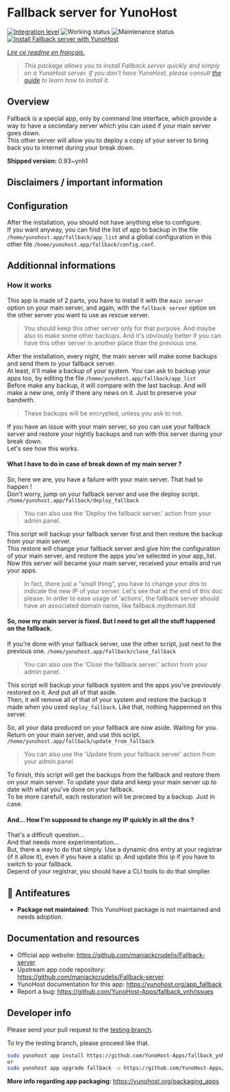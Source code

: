 <!--
N.B.: This README was automatically generated by https://github.com/YunoHost/apps/tree/master/tools/README-generator
It shall NOT be edited by hand.
-->

# Fallback server for YunoHost

[![Integration level](https://dash.yunohost.org/integration/fallback.svg)](https://dash.yunohost.org/appci/app/fallback) ![Working status](https://ci-apps.yunohost.org/ci/badges/fallback.status.svg) ![Maintenance status](https://ci-apps.yunohost.org/ci/badges/fallback.maintain.svg)
[![Install Fallback server with YunoHost](https://install-app.yunohost.org/install-with-yunohost.svg)](https://install-app.yunohost.org/?app=fallback)

*[Lire ce readme en français.](./README_fr.md)*

> *This package allows you to install Fallback server quickly and simply on a YunoHost server.
If you don't have YunoHost, please consult [the guide](https://yunohost.org/#/install) to learn how to install it.*

## Overview

Fallback is a special app, only by command line interface, which provide a way to have a secondary server which you can used if your main server goes down.  
This other server will allow you to deploy a copy of your server to bring back you to internet during your break down.


**Shipped version:** 0.93~ynh1
## Disclaimers / important information

## Configuration

After the installation, you should not have anything else to configure.  
If you want anyway, you can find the list of app to backup in the file `/home/yunohost.app/fallback/app_list` and a global configuration in this other file `/home/yunohost.app/fallback/config.conf`.

## Additionnal informations

### How it works

This app is made of 2 parts, you have to install it with the `main server` option on your main server, and again, with the `fallback server` option on the other server you want to use as rescue server.
> You should keep this other server only for that purpose. And maybe also to make some other backups. And it's obviously better if you can have this other server in another place than the previous one.

After the installation, every night, the main server will make some backups and send them to your fallback server.  
At least, it'll make a backup of your system. You can ask to backup your apps too, by editing the file `/home/yunohost.app/fallback/app_list`  
Before make any backup, it will compare with the last backup. And will make a new one, only if there any news on it. Just to preserve your bandwith.
> These backups will be encrypted, unless you ask to not.

If you have an issue with your main server, so you can use your fallback server and restore your nightly backups and run with this server during your break down.  
Let's see how this works.

#### What I have to do in case of break down of my main server ?

So, here we are, you have a failure with your main server. That had to happen !  
Don't worry, jump on your fallback server and use the deploy script.
`/home/yunohost.app/fallback/deploy_fallback`
> You can also use the 'Deploy the fallback server.' action from your admin panel.

This script will backup your fallback server first and then restore the backup from your main server.  
This restore will change your fallback server and give him the configuration of your main server, and restore the apps you've selected in your app_list.  
Now this server will became your main server, received your emails and run your apps.
> In fact, there just a "small thing", you have to change your dns to indicate the new IP of your server. Let's see that at the end of this doc please.
> In order to ease usage of 'actions', the fallback server should have an associated domain name, like fallback.mydomain.tld

#### So, now my main server is fixed. But I need to get all the stuff happened on the fallback.

If you're done with your fallback server, use the other script, just next to the previous one.
`/home/yunohost.app/fallback/close_fallback`
> You can also use the 'Close the fallback server.' action from your admin panel.

This script will backup your fallback system and the apps you've previously restored on it. And put all of that aside.  
Then, it will remove all of that of your system and restore the backup it made when you used `deploy_fallback`. Like that, nothing happenned on this server.

So, all your data produced on your fallback are now aside. Waiting for you.  
Return on your main server, and use this script.  
`/home/yunohost.app/fallback/update_from_fallback`
> You can also use the 'Update from your fallback server' action from your admin panel.

To finish, this script will get the backups from the fallback and restore them on your main server. To update your data and keep your main server up to date with what you've done on your fallback.  
To be more carefull, each restoration will be preceed by a backup. Just in case.

#### And... How I'm supposed to change my IP quickly in all the dns ?

That's a difficult question...  
And that needs more experimentation...  
But, there a way to do that simply. Use a dynamic dns entry at your registrar (if it allow it), even if you have a static ip. And update this ip if you have to switch to your fallback.  
Depend of your registrar, you should have a CLI tools to do that simplier.

## :red_circle: Antifeatures

- **Package not maintained**: This YunoHost package is not maintained and needs adoption.

## Documentation and resources

* Official app website: <https://github.com/maniackcrudelis/Fallback-server>
* Upstream app code repository: <https://github.com/maniackcrudelis/Fallback-server>
* YunoHost documentation for this app: <https://yunohost.org/app_fallback>
* Report a bug: <https://github.com/YunoHost-Apps/fallback_ynh/issues>

## Developer info

Please send your pull request to the [testing branch](https://github.com/YunoHost-Apps/fallback_ynh/tree/testing).

To try the testing branch, please proceed like that.

``` bash
sudo yunohost app install https://github.com/YunoHost-Apps/fallback_ynh/tree/testing --debug
or
sudo yunohost app upgrade fallback -u https://github.com/YunoHost-Apps/fallback_ynh/tree/testing --debug
```

**More info regarding app packaging:** <https://yunohost.org/packaging_apps>

